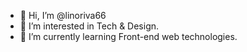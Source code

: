 - 👋 Hi, I’m @linoriva66
- 👀 I’m interested in Tech & Design.
- 🌱 I’m currently learning Front-end web technologies.

<!---
- 💞️ I’m looking to collaborate on ...
- 📫 How to reach me ...

linoriva66/linoriva66 is a ✨ special ✨ repository because its `README.md` (this file) appears on your GitHub profile.
You can click the Preview link to take a look at your changes.
--->
